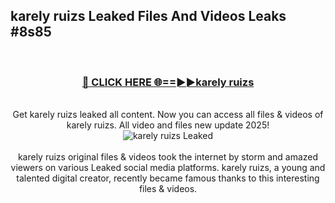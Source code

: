## karely ruizs Leaked Files And Videos Leaks #8s85
<br>
<div align="center">
<h3><a href="https://watchclip.my.id/karely ruizs" rel="nofollow">🔴 CLICK HERE 🌐==►►karely ruizs</a></h3>
<br>
Get karely ruizs leaked all content. Now you can access all files & videos of karely ruizs. All video and files new update 2025!
<br>
<a href="https://watchclip.my.id/karely ruizs" rel="nofollow" data-target="animated-image.originalLink"><img src="https://i.ibb.co.com/WyWwxjT/player-gif2.gif" alt="karely ruizs Leaked" style="max-width: 100%; display: inline-block;" data-target="animated-image.originalImage"></a>
<br><br>
karely ruizs original files & videos took the internet by storm and amazed viewers on various Leaked social media platforms. karely ruizs, a young and talented digital creator, recently became famous thanks to this interesting files & videos.
</div>
<br>